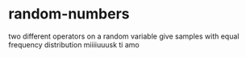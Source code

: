 # random-numbers
two different operators on a random variable give samples with equal frequency distribution
miiiiuuusk ti amo
